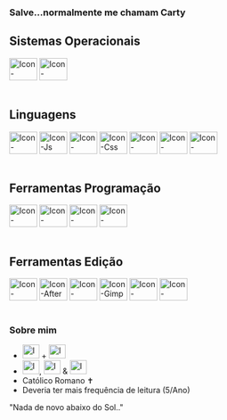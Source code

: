 ### Salve...normalmente me chamam Carty

<h2>Sistemas Operacionais</h2>
  <div style="display: inline_block">
    <img aling='center' alt='Icon-Windows' height='40' width='50' src="https://cdn.jsdelivr.net/gh/devicons/devicon@latest/icons/windows11/windows11-original.svg"/>
    <img aling='center' alt='Icon-Ubuntu' height='40' width='50' src="https://cdn.jsdelivr.net/gh/devicons/devicon@latest/icons/ubuntu/ubuntu-original.svg"/>
  </div><br>

<h2>Linguagens</h2>
  <div style="display: inline_block">
    <img aling='center' alt='Icon-Python' height='40' width='50' src='https://cdn.jsdelivr.net/gh/devicons/devicon@latest/icons/python/python-original.svg'/>
    <img aling='center' alt='Icon-Js' height='40' width='50' src='https://cdn.jsdelivr.net/gh/devicons/devicon@latest/icons/javascript/javascript-original.svg'/>
    <img aling='center' alt='Icon-HTML' height='40' width='50' src='https://cdn.jsdelivr.net/gh/devicons/devicon@latest/icons/html5/html5-original.svg'/>
    <img aling='center' alt='Icon-Css' height='40' width='50' src='https://cdn.jsdelivr.net/gh/devicons/devicon@latest/icons/css3/css3-original.svg'/>
    <img aling='center' alt='Icon-MongoDb' height='40' width='50' src="https://cdn.jsdelivr.net/gh/devicons/devicon@latest/icons/mongodb/mongodb-original.svg"/>
    <img aling='center' alt='Icon-MySql' height='40' width='50' src="https://cdn.jsdelivr.net/gh/devicons/devicon@latest/icons/mysql/mysql-original.svg"/>
    <img aling='center' alt='Icon-SqlServer' height='40' width='50' src="https://cdn.jsdelivr.net/gh/devicons/devicon@latest/icons/microsoftsqlserver/microsoftsqlserver-original.svg"/>
  </div>
  <br>

<h2>Ferramentas Programação</h2>
  <div style="display: inline_block">
    <img aling='center' alt='Icon-Vscode' height='40' width='50' src="https://cdn.jsdelivr.net/gh/devicons/devicon@latest/icons/vscode/vscode-original.svg"/>
    <img aling='center' alt='Icon-Pycharm' height='40' width='50' src="https://cdn.jsdelivr.net/gh/devicons/devicon@latest/icons/pycharm/pycharm-original.svg" />
    <img aling='center' alt='Icon-Figma' height='40' width='50' src="https://cdn.jsdelivr.net/gh/devicons/devicon@latest/icons/figma/figma-original.svg"/>
    <img aling='center' alt='Icon-Bootstrap' height='40' width='50' src="https://cdn.jsdelivr.net/gh/devicons/devicon@latest/icons/bootstrap/bootstrap-original.svg"/>
  </div><br>

<h2>Ferramentas Edição</h2>
  <div style="display: inline_block">
    <img aling='center' alt='Icon-Premiere' height='40' width='50' src='https://upload.wikimedia.org/wikipedia/commons/4/40/Adobe_Premiere_Pro_CC_icon.svg'/>
    <img aling='center' alt='Icon-After' height='40' width='50' src='https://upload.wikimedia.org/wikipedia/commons/c/cb/Adobe_After_Effects_CC_icon.svg'/>
    <img aling='center' alt='Icon-Photoshop' height='40' width='50' src="https://cdn.jsdelivr.net/gh/devicons/devicon@latest/icons/photoshop/photoshop-original.svg"/>
    <img aling='center' alt='Icon-Gimp' height='40' width='50' src="https://cdn.jsdelivr.net/gh/devicons/devicon@latest/icons/gimp/gimp-original.svg"/>
    <img aling='center' alt='Icon-Blender' height='40' width='50' src="https://cdn.jsdelivr.net/gh/devicons/devicon@latest/icons/blender/blender-original.svg"/>
    <img aling='center' alt='Icon-Canva' height='40' width='50' src="https://cdn.jsdelivr.net/gh/devicons/devicon@latest/icons/canva/canva-original.svg" />
  </div><br>
  
<div>
  <h3>Sobre mim</h3>
  <ul>
    <li><img alt='Icon-Brazil' height='25' width='30' src='https://images.emojiterra.com/google/noto-emoji/unicode-16.0/color/svg/1f1e7-1f1f7.svg'> + <img alt='Icon-Brazil' height='25' width='30' src='https://images.emojiterra.com/google/noto-emoji/unicode-16.0/color/svg/1f1f5-1f1ea.svg'></li>
    <li><img alt='Icon-Portuguese' height='25' width='30' src='https://images.emojiterra.com/google/noto-emoji/unicode-16.0/color/svg/1f1f5-1f1f9.svg'>, <img alt='Icon-Spanish' height='25' width='30' src='https://images.emojiterra.com/google/noto-emoji/unicode-16.0/color/svg/1f1ea-1f1f8.svg'> & <img alt='Icon-English' height='25' width='30' src='https://images.emojiterra.com/google/noto-emoji/unicode-16.0/color/svg/1f3f4-e0067-e0062-e0065-e006e-e0067-e007f.svg'> </li>
    <li>Católico Romano ✝️</li>
    <li>Deveria ter mais frequência de leitura (5/Ano)</li>
  </ul>
  <p>"Nada de novo abaixo do Sol.."</p>
</div>
